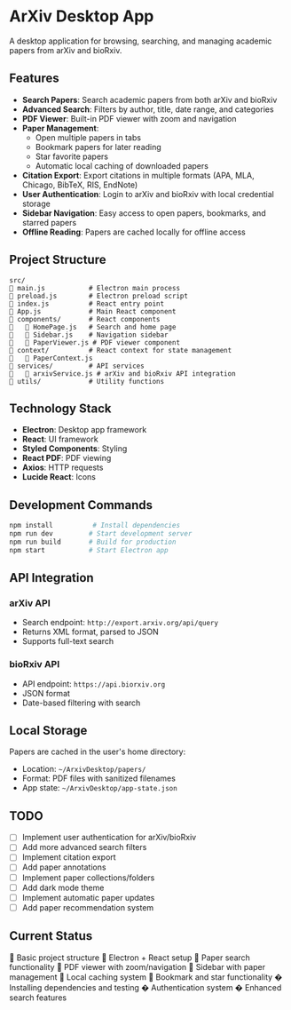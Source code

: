# ArXiv Desktop App

A desktop application for browsing, searching, and managing academic papers from arXiv and bioRxiv.

## Features

- **Search Papers**: Search academic papers from both arXiv and bioRxiv
- **Advanced Search**: Filters by author, title, date range, and categories
- **PDF Viewer**: Built-in PDF viewer with zoom and navigation
- **Paper Management**: 
  - Open multiple papers in tabs
  - Bookmark papers for later reading
  - Star favorite papers
  - Automatic local caching of downloaded papers
- **Citation Export**: Export citations in multiple formats (APA, MLA, Chicago, BibTeX, RIS, EndNote)
- **User Authentication**: Login to arXiv and bioRxiv with local credential storage
- **Sidebar Navigation**: Easy access to open papers, bookmarks, and starred papers
- **Offline Reading**: Papers are cached locally for offline access

## Project Structure

```
src/
   main.js           # Electron main process
   preload.js        # Electron preload script
   index.js          # React entry point
   App.js            # Main React component
   components/       # React components
      HomePage.js   # Search and home page
      Sidebar.js    # Navigation sidebar
      PaperViewer.js # PDF viewer component
   context/          # React context for state management
      PaperContext.js
   services/         # API services
      arxivService.js # arXiv and bioRxiv API integration
   utils/            # Utility functions
```

## Technology Stack

- **Electron**: Desktop app framework
- **React**: UI framework
- **Styled Components**: Styling
- **React PDF**: PDF viewing
- **Axios**: HTTP requests
- **Lucide React**: Icons

## Development Commands

```bash
npm install          # Install dependencies
npm run dev         # Start development server
npm run build       # Build for production
npm start           # Start Electron app
```

## API Integration

### arXiv API
- Search endpoint: `http://export.arxiv.org/api/query`
- Returns XML format, parsed to JSON
- Supports full-text search

### bioRxiv API
- API endpoint: `https://api.biorxiv.org`
- JSON format
- Date-based filtering with search

## Local Storage

Papers are cached in the user's home directory:
- Location: `~/ArxivDesktop/papers/`
- Format: PDF files with sanitized filenames
- App state: `~/ArxivDesktop/app-state.json`

## TODO

- [ ] Implement user authentication for arXiv/bioRxiv
- [ ] Add more advanced search filters
- [ ] Implement citation export
- [ ] Add paper annotations
- [ ] Implement paper collections/folders
- [ ] Add dark mode theme
- [ ] Implement automatic paper updates
- [ ] Add paper recommendation system

## Current Status

 Basic project structure
 Electron + React setup
 Paper search functionality
 PDF viewer with zoom/navigation
 Sidebar with paper management
 Local caching system
 Bookmark and star functionality
� Installing dependencies and testing
� Authentication system
� Enhanced search features